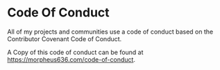 # Code Of Conduct

All of my projects and communities use a code of conduct based on the Contributor Covenant Code of Conduct.

A Copy of this code of conduct can be found at https://morpheus636.com/code-of-conduct.
